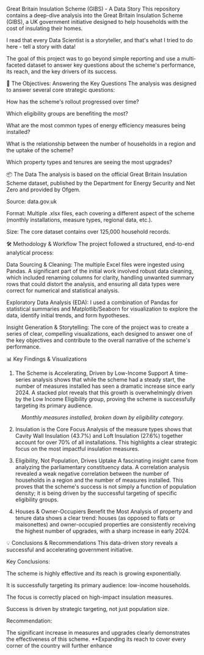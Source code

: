 Great Britain Insulation Scheme (GIBS) - A Data Story
This repository contains a deep-dive analysis into the Great Britain Insulation Scheme (GIBS), a UK government initiative designed to help households with the cost of insulating their homes.

I read that every Data Scientist is a storyteller, and that's what I tried to do here - tell a story with data!

The goal of this project was to go beyond simple reporting and use a multi-faceted dataset to answer key questions about the scheme's performance, its reach, and the key drivers of its success.

🎯 The Objectives: Answering the Key Questions
The analysis was designed to answer several core strategic questions:

How has the scheme's rollout progressed over time?

Which eligibility groups are benefiting the most?

What are the most common types of energy efficiency measures being installed?

What is the relationship between the number of households in a region and the uptake of the scheme?

Which property types and tenures are seeing the most upgrades?

📦 The Data
The analysis is based on the official Great Britain Insulation Scheme dataset, published by the Department for Energy Security and Net Zero and provided by Ofgem.

Source: data.gov.uk

Format: Multiple .xlsx files, each covering a different aspect of the scheme (monthly installations, measure types, regional data, etc.).

Size: The core dataset contains over 125,000 household records.

🛠️ Methodology & Workflow
The project followed a structured, end-to-end analytical process:

Data Sourcing & Cleaning: The multiple Excel files were ingested using Pandas. A significant part of the initial work involved robust data cleaning, which included renaming columns for clarity, handling unwanted summary rows that could distort the analysis, and ensuring all data types were correct for numerical and statistical analysis.

Exploratory Data Analysis (EDA): I used a combination of Pandas for statistical summaries and Matplotlib/Seaborn for visualization to explore the data, identify initial trends, and form hypotheses.

Insight Generation & Storytelling: The core of the project was to create a series of clear, compelling visualizations, each designed to answer one of the key objectives and contribute to the overall narrative of the scheme's performance.

📊 Key Findings & Visualizations
1. The Scheme is Accelerating, Driven by Low-Income Support
A time-series analysis shows that while the scheme had a steady start, the number of measures installed has seen a dramatic increase since early 2024. A stacked plot reveals that this growth is overwhelmingly driven by the Low Income Eligibility group, proving the scheme is successfully targeting its primary audience.

<p align="center"><i>Monthly measures installed, broken down by eligibility category.</i></p>

2. Insulation is the Core Focus
Analysis of the measure types shows that Cavity Wall Insulation (43.7%) and Loft Insulation (27.6%) together account for over 70% of all installations. This highlights a clear strategic focus on the most impactful insulation measures.

3. Eligibility, Not Population, Drives Uptake
A fascinating insight came from analyzing the parliamentary constituency data. A correlation analysis revealed a weak negative correlation between the number of households in a region and the number of measures installed. This proves that the scheme's success is not simply a function of population density; it is being driven by the successful targeting of specific eligibility groups.

4. Houses & Owner-Occupiers Benefit the Most
Analysis of property and tenure data shows a clear trend: houses (as opposed to flats or maisonettes) and owner-occupied properties are consistently receiving the highest number of upgrades, with a sharp increase in early 2024.

💡 Conclusions & Recommendations
This data-driven story reveals a successful and accelerating government initiative.

Key Conclusions:

The scheme is highly effective and its reach is growing exponentially.

It is successfully targeting its primary audience: low-income households.

The focus is correctly placed on high-impact insulation measures.

Success is driven by strategic targeting, not just population size.

Recommendation:

The significant increase in measures and upgrades clearly demonstrates the effectiveness of this scheme. **Expanding its reach to cover every corner of the country will further enhance
